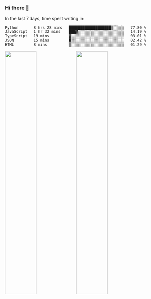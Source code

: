 ### Hi there 👋

In the last 7 days, time spent writing in:

<!--START_SECTION:waka-->
```text
Python       8 hrs 28 mins   ███████████████████▒░░░░░   77.80 % 
JavaScript   1 hr 32 mins    ███▓░░░░░░░░░░░░░░░░░░░░░   14.19 % 
TypeScript   19 mins         ▓░░░░░░░░░░░░░░░░░░░░░░░░   03.01 % 
JSON         15 mins         ▓░░░░░░░░░░░░░░░░░░░░░░░░   02.42 % 
HTML         8 mins          ▒░░░░░░░░░░░░░░░░░░░░░░░░   01.29 % 
```
<!--END_SECTION:waka-->

<img src="https://wakatime.com/share/@jimtje/5d0c92de-08f8-4a72-8f2f-6a9693d1e318.svg" width=45% height=45%> <img src="https://wakatime.com/share/@jimtje/501498ae-bda5-4da7-a89d-b40bcdd5556d.svg" width=45% height=45%>
